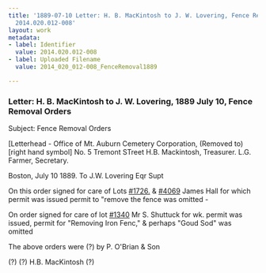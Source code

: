 ```yaml
---
title: '1889-07-10 Letter: H. B. MacKintosh to J. W. Lovering, Fence Removal Orders,
  2014.020.012-008'
layout: work
metadata:
- label: Identifier
  value: 2014.020.012-008
- label: Uploaded Filename
  value: 2014_020_012-008_FenceRemoval1889

---
```

<div class="pages">
<div id="page-1653891">
<h3><a name="page-1653891">Letter: H. B. MacKintosh to J. W. Lovering, 1889 July 10, Fence Removal Orders</a></h3>
<div class="page-content">
<p>Subject: Fence Removal Orders</p>
<p>[Letterhead - <span class='line-break'> </span>Office of<span class='line-break'> </span>Mt. Auburn Cemetery Corporation,<span class='line-break'> </span>(Removed to) [right hand symbol] No. 5 Tremont STreet<span class='line-break'> </span>H.B. Mackintosh, Treasurer.<span class='line-break'> </span>L.G. Farmer, Secretary.</p>
<p>Boston, July 10 1889.<span class='line-break'> </span>To<span class='line-break'> </span>J.W. Lovering Eqr<span class='line-break'> </span>Supt</p>
<p>On this order signed<span class='line-break'> </span>for care of Lots <u>#1726.</u> &amp; <u>#4069</u> <span class='line-break'> </span>James Hall for which permit was<span class='line-break'> </span>issued permit to "remove the fence<span class='line-break'> </span>was omitted -</p>
<p>On order signed for care of  lot <u>#1340</u> <span class='line-break'> </span>Mr S. Shuttuck for wk. permit<span class='line-break'> </span>was issued, permit for "Removing<span class='line-break'> </span>Iron Fenc," &amp; perhaps "Goud Sod"<span class='line-break'> </span>was omitted</p>
<p>The above orders were (?) by<span class='line-break'> </span>P. O'Brian &amp; Son</p>
<p>(?) (?)<span class='line-break'> </span>H.B. MacKintosh<span class='line-break'> </span>(?)</p>
</div>
</div>
<br />
</div>
